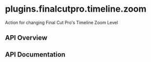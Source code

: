 # plugins.finalcutpro.timeline.zoom

Action for changing Final Cut Pro's Timeline Zoom Level

## API Overview

## API Documentation

